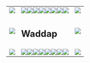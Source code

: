 
<!--
**bentondecusin/bentondecusin** is a ✨ _special_ ✨ repository because its `README.md` (this file) appears on your GitHub profile.

Here are some ideas to get you started:

- 🔭 I’m currently working on ...
- 🌱 I’m currently learning ...
- 👯 I’m looking to collaborate on ...
- 🤔 I’m looking for help with ...
- 💬 Ask me about ...
- 📫 How to reach me: ...
- 😄 Pronouns: ...
- ⚡ Fun fact: ...
-->

<table>
          <tbody><tr>
            <td><img src="https://cultofthepartyparrot.com/parrots/hd/parrot.gif"></td>
            <td><img src="https://cultofthepartyparrot.com/parrots/hd/middleparrot.gif"><img src="https://cultofthepartyparrot.com/parrots/hd/middleparrot.gif"><img src="https://cultofthepartyparrot.com/parrots/hd/middleparrot.gif"><img src="https://cultofthepartyparrot.com/parrots/hd/middleparrot.gif"><img src="https://cultofthepartyparrot.com/parrots/hd/middleparrot.gif"><img src="https://cultofthepartyparrot.com/parrots/hd/middleparrot.gif"><img src="https://cultofthepartyparrot.com/parrots/hd/middleparrot.gif"><img src="https://cultofthepartyparrot.com/parrots/hd/middleparrot.gif"></td>
            <td><img src="https://cultofthepartyparrot.com/parrots/hd/reverseparrot.gif"></td>
          </tr>
          <tr>
            <td><img src="https://cultofthepartyparrot.com/parrots/hd/parrot.gif"></td>
            <td><h2>Waddap
</h2></td>
            <td><img src="https://cultofthepartyparrot.com/parrots/hd/reverseparrot.gif"></td>
          </tr>
          <tr>
            <td><img src="https://cultofthepartyparrot.com/parrots/hd/parrot.gif"></td>
            <td><img src="https://cultofthepartyparrot.com/parrots/hd/middleparrot.gif"><img src="https://cultofthepartyparrot.com/parrots/hd/middleparrot.gif"><img src="https://cultofthepartyparrot.com/parrots/hd/middleparrot.gif"><img src="https://cultofthepartyparrot.com/parrots/hd/middleparrot.gif"><img src="https://cultofthepartyparrot.com/parrots/hd/middleparrot.gif"><img src="https://cultofthepartyparrot.com/parrots/hd/middleparrot.gif"><img src="https://cultofthepartyparrot.com/parrots/hd/middleparrot.gif"><img src="https://cultofthepartyparrot.com/parrots/hd/middleparrot.gif"></td>
            <td><img src="https://cultofthepartyparrot.com/parrots/hd/reverseparrot.gif"></td>
          </tr>
        </tbody></table>
